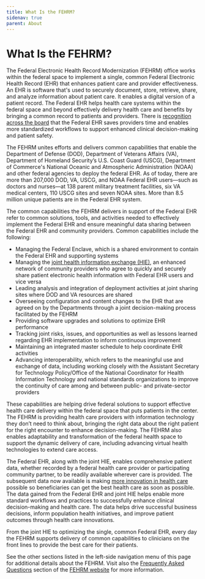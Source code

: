 ```yaml
---
title: What Is the FEHRM?
sidenav: true
parent: About
---
```

# What Is the FEHRM?

The Federal Electronic Health Record Modernization (FEHRM) office works within the federal space to implement a single, common Federal Electronic Health Record (EHR) that enhances patient care and provider effectiveness. An EHR is software that's used to securely document, store, retrieve, share, and analyze information about patient care. It enables a digital version of a patient record. The Federal EHR helps health care systems within the federal space and beyond effectively delivery health care and benefits by bringing a common record to patients and providers. There is [recognition across the board](/success-stories) that the Federal EHR saves providers time and enables more standardized workflows to support enhanced clinical decision-making and patient safety.

The FEHRM unites efforts and delivers common capabilities that enable the Department of Defense (DOD), Department of Veterans Affairs (VA), Department of Homeland Security’s U.S. Coast Guard (USCG), Department of Commerce's National Oceanic and Atmospheric Administration (NOAA) and other federal agencies to deploy the federal EHR. As of today, there are more than 207,000 DOD, VA, USCG, and NOAA Federal EHR users—such as doctors and nurses—at 138 parent military treatment facilities, six VA medical centers, 110 USCG sites and seven NOAA sites. More than 8.5 million unique patients are in the Federal EHR system.

The common capabilities the FEHRM delivers in support of the Federal EHR refer to common solutions, tools, and activities needed to effectively implement the Federal EHR and ensure meaningful data sharing between the Federal EHR and community providers. Common capabilities include the following:

- Managing the Federal Enclave, which is a shared environment to contain the Federal EHR and supporting systems
- Managing the [joint health information exchange (HIE)](/learn-about-the-joint-hie), an enhanced network of community providers who agree to quickly and securely share patient electronic health information with Federal EHR users and vice versa
- Leading analysis and integration of deployment activities at joint sharing sites where DOD and VA resources are shared
- Overseeing configuration and content changes to the EHR that are agreed on by the Departments through a joint decision-making process facilitated by the FEHRM
- Providing software upgrades and solutions to optimize EHR performance
- Tracking joint risks, issues, and opportunities as well as lessons learned regarding EHR implementation to inform continuous improvement
- Maintaining an integrated master schedule to help coordinate EHR activities
- Advancing interoperability, which refers to the meaningful use and exchange of data, including working closely with the Assistant Secretary for Technology Policy/Office of the National Coordinator for Health Information Technology and national standards organizations to improve the continuity of care among and between public- and private-sector providers

These capabilities are helping drive federal solutions to support effective health care delivery within the federal space that puts patients in the center. The FEHRM is providing health care providers with information technology they don’t need to think about, bringing the right data about the right patient for the right encounter to enhance decision-making. The FEHRM also enables adaptability and transformation of the federal health space to support the dynamic delivery of care, including advancing virtual health technologies to extend care access.

The Federal EHR, along with the joint HIE, enables comprehensive patient data, whether recorded by a federal health care provider or participating community partner, to be readily available wherever care is provided. The subsequent data now available is making [more innovation in health care](/success-stories) possible so beneficiaries can get the best health care as soon as possible. The data gained from the Federal EHR and joint HIE helps enable more standard workflows and practices to successfully enhance clinical decision-making and health care. The data helps drive successful business decisions, inform population health initiatives, and improve patient outcomes through health care innovations.

From the joint HIE to optimizing the single, common Federal EHR, every day the FEHRM supports delivery of common capabilities to clinicians on the front lines to provide the best care for their patients.

See the other sections listed in the left-side navigation menu of this page for additional details about the FEHRM. Visit also the [Frequently Asked Questions](/faq) section of the [FEHRM website](/) for more information.
